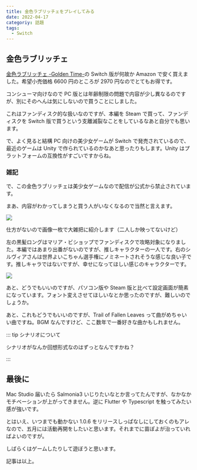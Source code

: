```yaml
---
title: 金色ラブリッチェをプレイしてみる
date: 2022-04-17
categoriy: 話題
tags:
  - Switch
---
```


## 金色ラブリッチェ

[金色ラブリッチェ -Golden Time-](https://www.amazon.co.jp/dp/B08NTMXB14)の Switch 版が何故か Amazon で安く買えました。希望小売価格 6600 円のところが 2970 円なのでとてもお得です。

コンシューマ向けなので PC 版とは年齢制限の問題で内容が少し異なるのですが、別にそのへんは気にしないので買うことにしました。

これはファンディスク的な扱いなのですが、本編を Steam で買って、ファンディスクを Switch 版で買うという支離滅裂なことをしているなあと自分でも思います。

で、よく見ると結構 PC 向けの美少女ゲームが Switch で発売されているので、最近のゲームは Unity で作られているのかなあと思ったりもします。Unity はプラットフォームの互換性がすごいですからね。

### 雑記

で、この金色ラブリッチェは美少女ゲームなので配信が公式から禁止されています。

まあ、内容がわかってしまうと買う人がいなくなるので当然と言えます。

![](https://pbs.twimg.com/media/FQhZe5CVcAAFvoj?format=jpg&name=large)

仕方がないので画像一枚で大雑把に紹介します（二人しか映ってないけど）

左の黒髪ロングはマリア・ビショップでファンディスクで攻略対象になりました。本編ではあまり出番がないのですが、推しキャラクターの一人です。右のシルヴィアさんは世界よいこちゃん選手権にノミネートされそうな感じな良い子です。推しキャラではないですが、幸せになってほしい感じのキャラクターです。

![](https://pbs.twimg.com/media/FQhaGNAVcAQKf1K?format=jpg&name=large)

あと、どうでもいいのですが、パソコン版や Steam 版と比べて設定画面が簡素になっています。フォント変えさせてほしいなとか思ったのですが、難しいのでしょうか。

あと、これもどうでもいいのですが、Trail of Fallen Leaves って曲がめちゃいい曲ですね。BGM なんですけど、ここ数年で一番好きな曲かもしれません。

::: tip シナリオについて

シナリオがなんか回想形式なのはずっとなんですかね？

:::

## 最後に

Mac Studio 届いたら Salmonia3 いじりたいなとか言ってたんですが、なかなかモチベーションが上がってきません。逆に Flutter や Typescript を触ってみたい感が強いです。

とはいえ、いつまでも動かない 1.0.6 をリリースしっぱなしにしておくのもアレなので、五月には活動再開をしたいと思います。それまでに苗ぽよが治っていればよいのですが。

しばらくはゲームしたりして遊ぼうと思います。

記事は以上。
